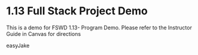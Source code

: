 # 1.13 Full Stack Project Demo
This is a demo for FSWD 1.13- Program Demo.
Please refer to the Instructor Guide in Canvas for directions

easyJake
